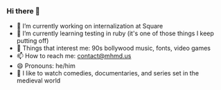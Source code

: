 ### Hi there 👋

- 🔭 I’m currently working on internalization at Square
- 🌱 I’m currently learning testing in ruby (it's one of those things I keep putting off)
- 💬 Things that interest me: 90s bollywood music, fonts, video games
- 📫 How to reach me: contact@mhmd.us
- 😄 Pronouns: he/him
- 🎥 I like to watch comedies, documentaries, and series set in the medieval world

<!--
**usmanity/usmanity** is a ✨ _special_ ✨ repository because its `README.md` (this file) appears on your GitHub profile.

Here are some ideas to get you started:
- ⚡ Fun fact: 
-->
